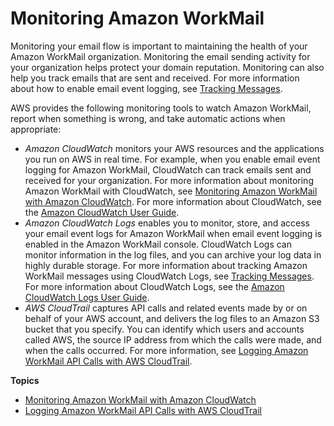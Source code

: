 # Monitoring Amazon WorkMail<a name="monitoring-overview"></a>

Monitoring your email flow is important to maintaining the health of your Amazon WorkMail organization\. Monitoring the email sending activity for your organization helps protect your domain reputation\. Monitoring can also help you track emails that are sent and received\. For more information about how to enable email event logging, see [Tracking Messages](tracking.md)\.

AWS provides the following monitoring tools to watch Amazon WorkMail, report when something is wrong, and take automatic actions when appropriate:
+ *Amazon CloudWatch* monitors your AWS resources and the applications you run on AWS in real time\. For example, when you enable email event logging for Amazon WorkMail, CloudWatch can track emails sent and received for your organization\. For more information about monitoring Amazon WorkMail with CloudWatch, see [Monitoring Amazon WorkMail with Amazon CloudWatch](monitoring-workmail-cloudwatch.md)\. For more information about CloudWatch, see the [Amazon CloudWatch User Guide](https://docs.aws.amazon.com/AmazonCloudWatch/latest/monitoring/)\.
+ *Amazon CloudWatch Logs* enables you to monitor, store, and access your email event logs for Amazon WorkMail when email event logging is enabled in the Amazon WorkMail console\. CloudWatch Logs can monitor information in the log files, and you can archive your log data in highly durable storage\. For more information about tracking Amazon WorkMail messages using CloudWatch Logs, see [Tracking Messages](tracking.md)\. For more information about CloudWatch Logs, see the [Amazon CloudWatch Logs User Guide](https://docs.aws.amazon.com/AmazonCloudWatch/latest/logs/)\.
+ *AWS CloudTrail* captures API calls and related events made by or on behalf of your AWS account, and delivers the log files to an Amazon S3 bucket that you specify\. You can identify which users and accounts called AWS, the source IP address from which the calls were made, and when the calls occurred\. For more information, see [Logging Amazon WorkMail API Calls with AWS CloudTrail](logging-using-cloudtrail.md)\.

**Topics**
+ [Monitoring Amazon WorkMail with Amazon CloudWatch](monitoring-workmail-cloudwatch.md)
+ [Logging Amazon WorkMail API Calls with AWS CloudTrail](logging-using-cloudtrail.md)